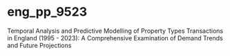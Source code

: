 # eng_pp_9523
Temporal Analysis and Predictive Modelling of Property Types Transactions in England (1995 - 2023): A Comprehensive Examination of Demand Trends and Future Projections

